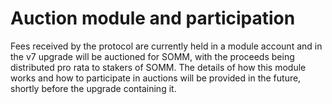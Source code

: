 # Auction module and participation

Fees received by the protocol are currently held in a module account and in the v7 upgrade will be auctioned for SOMM, with the proceeds being distributed pro rata to stakers of SOMM. The details of how this module works and how to participate in auctions will be provided in the future, shortly before the upgrade containing it.
